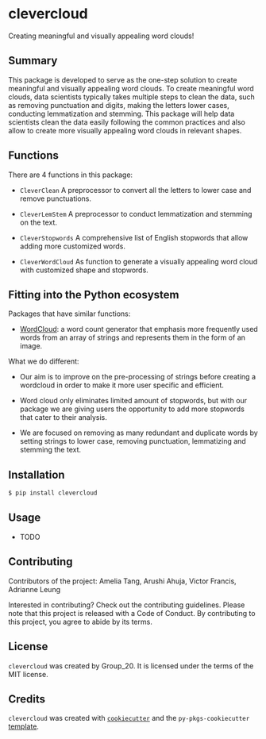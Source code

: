 # clevercloud

Creating meaningful and visually appealing word clouds! 

## Summary

This package is developed to serve as the one-step solution to create meaningful and visually appealing word clouds. To create meaningful word clouds, data scientists typically takes multiple steps to clean the data, such as removing punctuation and digits, making the letters lower cases, conducting lemmatization and stemming. This package will help data scientists clean the data easily following the common practices and also allow to create more visually appealing word clouds in relevant shapes.  

## Functions

There are 4 functions in this package:

-   `CleverClean` A preprocessor to convert all the letters to lower case and remove punctuations.

-   `CleverLemStem` A preprocessor to conduct lemmatization and stemming on the text.

-   `CleverStopwords` A comprehensive list of English stopwords that allow adding more customized words.

-   `CleverWordCloud` As function to generate a visually appealing word cloud with customized shape and stopwords.

## Fitting into the Python ecosystem

Packages that have similar functions:

- [WordCloud](https://github.com/amueller/word_cloud): a word count generator that emphasis more frequently used words from an array of strings and represents them in the form of an image. 

What we do different: 

- Our aim is to improve on the pre-processing of strings before creating a wordcloud in order to make it more user specific and efficient.

- Word cloud only eliminates limited amount of stopwords, but with our package we are giving users the opportunity to add more stopwords that cater to their analysis.

- We are focused on removing as many redundant and duplicate words by setting strings to lower case, removing punctuation, lemmatizing and stemming the text. 


## Installation

``` bash
$ pip install clevercloud
```

## Usage

-   TODO

## Contributing

Contributors of the project: Amelia Tang, Arushi Ahuja, Victor Francis, Adrianne Leung

Interested in contributing? Check out the contributing guidelines. Please note that this project is released with a Code of Conduct. By contributing to this project, you agree to abide by its terms.

## License

`clevercloud` was created by Group_20. It is licensed under the terms of the MIT license.

## Credits

`clevercloud` was created with [`cookiecutter`](https://cookiecutter.readthedocs.io/en/latest/) and the `py-pkgs-cookiecutter` [template](https://github.com/py-pkgs/py-pkgs-cookiecutter).
